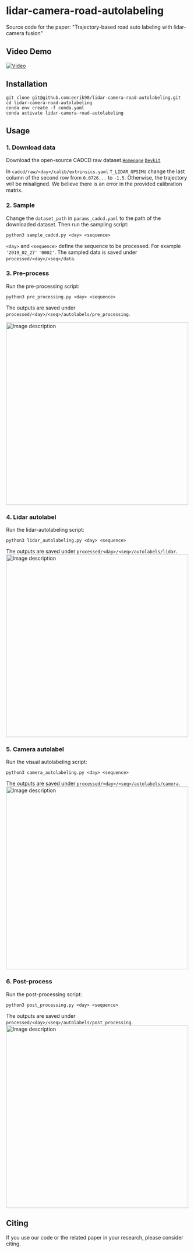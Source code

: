 # lidar-camera-road-autolabeling

Source code for the paper: "Trajectory-based road auto labeling with lidar-camera fusion"

## Video Demo
[![Video](http://img.youtube.com/vi/sMpXFS5VvJk/0.jpg)](https://www.youtube.com/watch?v=sMpXFS5VvJk)

## Installation

```
git clone git@github.com:eerik98/lidar-camera-road-autolabeling.git
cd lidar-camera-road-autolabeling
conda env create -f conda.yaml
conda activate lidar-camera-road-autolabeling
```

## Usage
### 1. Download data
Download the open-source CADCD raw dataset.[`Homepage`](http://cadcd.uwaterloo.ca) [`Devkit`](https://github.com/mpitropov/cadc_devkit)

In `cadcd/raw/<day>/calib/extrinsics.yaml` `T_LIDAR_GPSIMU` change the last column of the second row from `0.0726...` to `-1.5`. Otherwise, the trajectory will be misaligned. We believe there is an error in the provided calibration matrix. 

### 2. Sample
Change the `dataset_path` in `params_cadcd.yaml` to the path of the downloaded dataset. Then run the sampling script: 
```
python3 sample_cadcd.py <day> <sequence>
```
`<day>` and `<sequence>` define the sequence to be processed. For example `'2019_02_27'` `'0002'`. The sampled data is saved under `processed/<day>/<seq>/data`.
### 3. Pre-process
Run the pre-processing script:
```
python3 pre_processing.py <day> <sequence>
```
The outputs are saved under `processed/<day>/<seq>/autolabels/pre_processing`.

<img src="https://github.com/user-attachments/assets/ebcf04b3-52dd-4965-9d07-72a9048e9fe7" alt="Image description" width="500"/>

### 4. Lidar autolabel
Run the lidar-autolabeling script:
```
python3 lidar_autolabeling.py <day> <sequence>
```
The outputs are saved under `processed/<day>/<seq>/autolabels/lidar`.
<img src="https://github.com/user-attachments/assets/3f3106c0-7a51-4e14-8c02-c688fae93666" alt="Image description" width="500"/>

### 5. Camera autolabel
Run the visual autolabeling script:
```
python3 camera_autolabeling.py <day> <sequence>
```
The outputs are saved under `processed/<day>/<seq>/autolabels/camera`.
<img src="https://github.com/user-attachments/assets/228397e2-43b4-4cae-8c9c-18cecc463585" alt="Image description" width="500"/>

### 6. Post-process
Run the post-processing script:
```
python3 post_processing.py <day> <sequence>
```
The outputs are saved under `processed/<day>/<seq>/autolabels/post_processing`.
<img src="https://github.com/user-attachments/assets/60d7008a-81b4-4e3c-80e9-9060d93319b0" alt="Image description" width="500"/>

## Citing

If you use our code or the related paper in your research, please consider citing.

```bibtex
```


